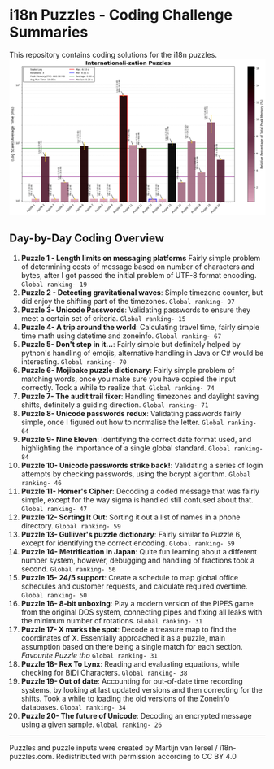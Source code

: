 # i18n Puzzles - Coding Challenge Summaries

This repository contains coding solutions for the i18n puzzles.
![i18n Run Time](analysis/i18n_Log_plot.png)
## Day-by-Day Coding Overview

1. **Puzzle 1 - Length limits on messaging platforms** Fairly simple problem of determining costs of message based on number of characters and bytes, after I got passed the initial problem of UTF-8 format encoding. `Global ranking- 19`
2. **Puzzle 2 - Detecting gravitational waves**: Simple timezone counter, but did enjoy the shifting part of the timezones. `Global ranking- 97`
3. **Puzzle 3- Unicode Passwords**: Validating passwords to ensure they meet a certain set of criteria. `Global ranking- 15`
4. **Puzzle 4- A trip around the world**: Calculating travel time, fairly simple time math using datetime and zoneinfo. `Global ranking- 67`
5. **Puzzle 5- Don't step in it...**: Fairly simple but definitely helped by python's handling of emojis, alternative handling in Java or C# would be interesting. `Global ranking- 70`
6. **Puzzle 6- Mojibake puzzle dictionary**: Fairly simple problem of matching words, once you make sure you have copied the input correctly. Took a while to realize that. `Global ranking- 74`
7. **Puzzle 7- The audit trail fixer**: Handling timezones and daylight saving shifts, definitely a guiding direction. `Global ranking- 71`
8. **Puzzle 8- Unicode passwords redux**: Validating passwords fairly simple, once I figured out how to normalise the letter. `Global ranking- 64`
9. **Puzzle 9- Nine Eleven**: Identifying the correct date format used, and highlighting the importance of a single global standard. `Global ranking- 84`
10. **Puzzle 10- Unicode passwords strike back!**: Validating a series of login attempts by checking passwords, using the bcrypt algorithm. `Global ranking- 46`
11. **Puzzle 11- Homer's Cipher**: Decoding a coded message that was fairly simple, except for the way sigma is handled still confused about that. `Global ranking- 47`
12. **Puzzle 12- Sorting It Out**: Sorting it out a list of names in a phone directory. `Global ranking- 59`
13. **Puzzle 13- Gulliver's puzzle dictionary**: Fairly similar to Puzzle 6, except for identifying the correct encoding. `Global ranking- 59`
14. **Puzzle 14- Metrification in Japan**: Quite fun learning about a different number system, however, debugging and handling of fractions took a second. `Global ranking- 56`
15. **Puzzle 15- 24/5 support**: Create a schedule to map global office schedules and customer requests, and calculate required overtime. `Global ranking- 50`
16. **Puzzle 16- 8-bit unboxing**: Play a modern version of the PIPES game from the original DOS system, connecting pipes and fixing all leaks with the minimum number of rotations. `Global ranking- 31`
17. **Puzzle 17- X marks the spot**: Decode a treasure map to find the coordinates of X. Essentially approached it as a puzzle, main assumption based on there being a single match for each section. *Favourite Puzzle tho* `Global ranking- 31`
18. **Puzzle 18- Rex To Lynx**: Reading and evaluating equations, while checking for BiDi Characters. `Global ranking- 38`
19. **Puzzle 19- Out of date**: Accounting for out-of-date time recording systems, by looking at last updated versions and then correcting for the shifts. Took a while to loading the old versions of the Zoneinfo databases. `Global ranking- 34`
20. **Puzzle 20- The future of Unicode**: Decoding an encrypted message using a given sample. `Global ranking- 26`
---


Puzzles and puzzle inputs were created by Martijn van Iersel / i18n-puzzles.com. Redistributed with permission according to CC BY 4.0